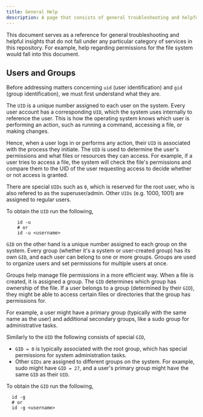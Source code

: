 ```yaml
---
title: General Help
description: A page that consists of general troubleshooting and helpful insights.
---
```


This document serves as a reference for general troubleshooting and helpful insights that do not fall under any particular category of services in this repository. For example, help regarding permissions for the file system would fall into this document.

## Users and Groups

Before addressing matters concerning `uid` (user identification) and `gid` (group identification), we must first understand what they are.

The `UID` is a unique number assigned to each user on the system. Every user account has a corresponding `UID`, which the system uses internally to reference the user. This is how the operating system knows which user is performing an action, such as running a command, accessing a file, or making changes.

Hence, when a user logs in or performs any action, their `UID` is associated with the process they initiate. The `UID` is used to determine the user's permissions and what files or resources they can access. For example, if a user tries to access a file, the system will check the file's permissions and compare them to the UID of the user requesting access to decide whether or not access is granted.

There are special `UIDs` such as `0`, which is reserved for the root user, who is also refered to as the superuser/admin. Other `UIDs` (e.g. 1000, 1001) are assigned to regular users.

To obtain the `UID` run the following,

```shell
    id -u
    # or
    id -u <username>
```

`GID` on the other hand is a unique number assigned to each group on the system. Every group (whether it's a system or user-created group) has its own `GID`, and each user can belong to one or more groups. Groups are used to organize users and set permissions for multiple users at once.

Groups help manage file permissions in a more efficient way. When a file is created, it is assigned a group. The `GID` determines which group has ownership of the file. If a user belongs to a group (determined by their `GID`), they might be able to access certain files or directories that the group has permissions for.

For example, a user might have a primary group (typically with the same name as the user) and additional secondary groups, like a sudo group for administrative tasks.

Similarly to the `UID` the following consists of special `GID`,

- `GID = 0` is typically associated with the root group, which has special permissions for system administration tasks.
- Other `GIDs` are assigned to different groups on the system. For example, sudo might have `GID = 27`, and a user's primary group might have the same `GID` as their `UID`.

To obtain the `GID` run the following,

```shell
  id -g
  # or
  id -g <username>
```


